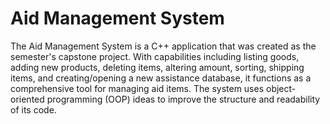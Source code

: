 
<h1>Aid Management System</h1>
<p>The Aid Management System is a C++ application that was created as the semester's capstone project. With capabilities including listing goods, adding new products, deleting items, altering amount, sorting, shipping items, and creating/opening a new assistance database, it functions as a comprehensive tool for managing aid items. The system uses object-oriented programming (OOP) ideas to improve the structure and readability of its code.</p>
